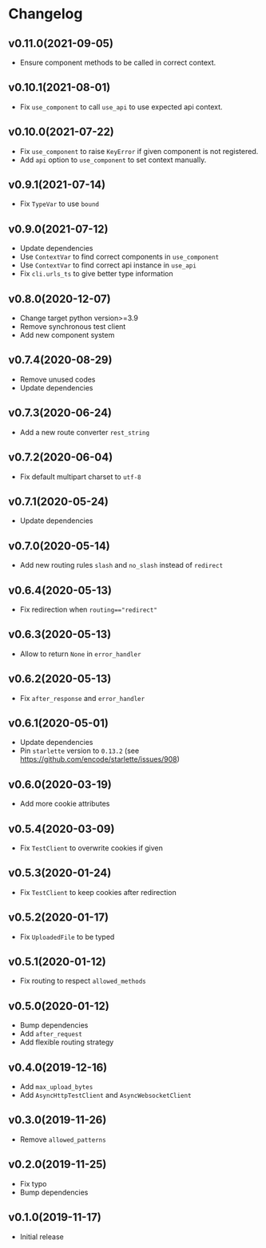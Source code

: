 # Changelog

## v0.11.0(2021-09-05)

- Ensure component methods to be called in correct context.

## v0.10.1(2021-08-01)

- Fix `use_component` to call `use_api` to use expected api context.

## v0.10.0(2021-07-22)

- Fix `use_component` to raise `KeyError` if given component is not registered.
- Add `api` option to `use_component` to set context manually.

## v0.9.1(2021-07-14)

- Fix `TypeVar` to use `bound`

## v0.9.0(2021-07-12)

- Update dependencies
- Use `ContextVar` to find correct components in `use_component`
- Use `ContextVar` to find correct api instance in `use_api`
- Fix `cli.urls_ts` to give better type information

## v0.8.0(2020-12-07)

- Change target python version>=3.9
- Remove synchronous test client
- Add new component system

## v0.7.4(2020-08-29)

- Remove unused codes
- Update dependencies

## v0.7.3(2020-06-24)

- Add a new route converter `rest_string`

## v0.7.2(2020-06-04)

- Fix default multipart charset to `utf-8`

## v0.7.1(2020-05-24)

- Update dependencies

## v0.7.0(2020-05-14)

- Add new routing rules `slash` and `no_slash` instead of `redirect`

## v0.6.4(2020-05-13)

- Fix redirection when `routing=="redirect"`

## v0.6.3(2020-05-13)

- Allow to return `None` in `error_handler`

## v0.6.2(2020-05-13)

- Fix `after_response` and `error_handler`

## v0.6.1(2020-05-01)

- Update dependencies
- Pin `starlette` version to `0.13.2` (see https://github.com/encode/starlette/issues/908)

## v0.6.0(2020-03-19)

- Add more cookie attributes

## v0.5.4(2020-03-09)

- Fix `TestClient` to overwrite cookies if given

## v0.5.3(2020-01-24)

- Fix `TestClient` to keep cookies after redirection

## v0.5.2(2020-01-17)

- Fix `UploadedFile` to be typed

## v0.5.1(2020-01-12)

- Fix routing to respect `allowed_methods`

## v0.5.0(2020-01-12)

- Bump dependencies
- Add `after_request`
- Add flexible routing strategy

## v0.4.0(2019-12-16)

- Add `max_upload_bytes`
- Add `AsyncHttpTestClient` and `AsyncWebsocketClient`

## v0.3.0(2019-11-26)

- Remove `allowed_patterns`

## v0.2.0(2019-11-25)

- Fix typo
- Bump dependencies

## v0.1.0(2019-11-17)

- Initial release
